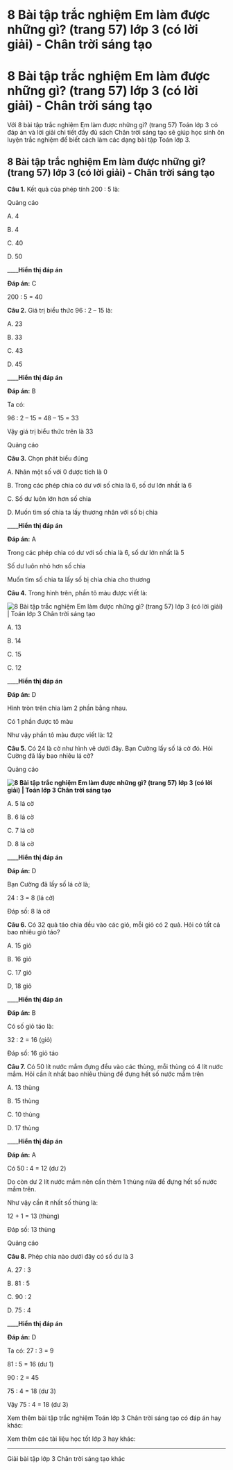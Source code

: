 # 8 Bài tập trắc nghiệm Em làm được những gì? (trang 57) lớp 3 (có lời giải) - Chân trời sáng tạo

# 8 Bài tập trắc nghiệm Em làm được những gì? (trang 57) lớp 3 (có lời giải) - Chân trời sáng tạo

Với 8 bài tập trắc nghiệm Em làm được những gì? (trang 57) Toán lớp 3 có đáp án và lời giải chi tiết đầy đủ sách Chân trời sáng tạo sẽ giúp học sinh ôn luyện trắc nghiệm để biết cách làm các dạng bài tập Toán lớp 3.

## 8 Bài tập trắc nghiệm Em làm được những gì? (trang 57) lớp 3 (có lời giải) - Chân trời sáng tạo

**Câu 1.** Kết quả của phép tính 200 : 5 là:

Quảng cáo

A. 4

B. 4

C. 40

D. 50

____**Hiển thị đáp án**

**Đáp án:** C

200 : 5 = 40

**Câu 2.** Giá trị biểu thức 96 : 2 – 15 là:

A. 23

B. 33

C. 43

D. 45

____**Hiển thị đáp án**

**Đáp án:** B

Ta có: 

96 : 2 – 15 = 48 – 15 = 33

Vậy giá trị biểu thức trên là 33

Quảng cáo

**Câu 3.** Chọn phát biểu đúng

A. Nhân một số với 0 được tích là 0

B. Trong các phép chia có dư với số chia là 6, số dư lớn nhất là 6

C. Số dư luôn lớn hơn số chia

D. Muốn tìm số chia ta lấy thương nhân với số bị chia

____**Hiển thị đáp án**

**Đáp án:** A

Trong các phép chia có dư với số chia là 6, số dư lớn nhất là 5

Số dư luôn nhỏ hơn số chia

Muốn tìm số chia ta lấy số bị chia chia cho thương

**Câu 4.** Trong hình trên, phần tô màu được viết là:

![8 Bài tập trắc nghiệm Em làm được những gì? \(trang 57\) lớp 3 \(có lời giải\) | Toán lớp 3 Chân trời sáng tạo](https://vietjack.com/toan-3-ct/images/trac-nghiem-em-lam-duoc-nhung-gi-4-244654.PNG)

A. 13

B. 14

C. 15

C. 12

____**Hiển thị đáp án**

**Đáp án:** D

Hình tròn trên chia làm 2 phần bằng nhau.

Có 1 phần được tô màu

Như vậy phần tô màu được viết là: 12

**Câu 5.** Có 24 là cờ như hình vẽ dưới đây. Bạn Cường lấy số lá cờ đó. Hỏi Cường đã lấy bao nhiêu lá cờ?

Quảng cáo

**![8 Bài tập trắc nghiệm Em làm được những gì? \(trang 57\) lớp 3 \(có lời giải\) | Toán lớp 3 Chân trời sáng tạo](https://vietjack.com/toan-3-ct/images/trac-nghiem-em-lam-duoc-nhung-gi-4-244655.PNG)**

A. 5 lá cờ

B. 6 lá cờ

C. 7 lá cờ

D. 8 lá cờ

____**Hiển thị đáp án**

**Đáp án:** D

Bạn Cường đã lấy số lá cờ là;

24 : 3 = 8 (lá cờ)

Đáp số: 8 lá cờ

**Câu 6.** Có 32 quả táo chia đều vào các giỏ, mỗi giỏ có 2 quả. Hỏi có tất cả bao nhiêu giỏ táo?

A. 15 giỏ

B. 16 giỏ

C. 17 giỏ

D, 18 giỏ

____**Hiển thị đáp án**

**Đáp án:** B

Có số giỏ táo là:

32 : 2 = 16 (giỏ)

Đáp số: 16 giỏ táo

**Câu 7.** Có 50 lít nước mắm đựng đều vào các thùng, mỗi thùng có 4 lít nước mắm. Hỏi cần ít nhất bao nhiêu thùng để đựng hết số nước mắm trên

A. 13 thùng

B. 15 thùng

C. 10 thùng

D. 17 thùng

____**Hiển thị đáp án**

**Đáp án:** A

Có 50 : 4 = 12 (dư 2)

Do còn dư 2 lít nước mắm nên cần thêm 1 thùng nữa để đựng hết số nước mắm trên.

Như vậy cần ít nhất số thùng là:

12 + 1 = 13 (thùng)

Đáp số: 13 thùng

Quảng cáo

**Câu 8.** Phép chia nào dưới đây có số dư là 3

A. 27 : 3

B. 81 : 5

C. 90 : 2

D. 75 : 4

____**Hiển thị đáp án**

**Đáp án:** D

Ta có: 27 : 3 = 9

81 : 5 = 16 (dư 1)

90 : 2 = 45

75 : 4 = 18 (dư 3)

Vậy 75 : 4 = 18 (dư 3)

Xem thêm bài tập trắc nghiệm Toán lớp 3 Chân trời sáng tạo có đáp án hay khác:

Xem thêm các tài liệu học tốt lớp 3 hay khác:

* * *

Giải bài tập lớp 3 Chân trời sáng tạo khác
